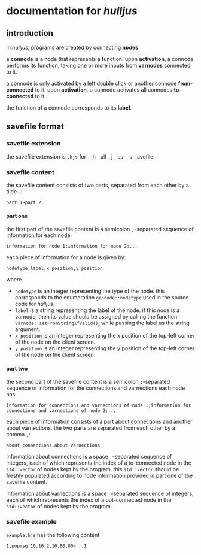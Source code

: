 # documentation for _hulljus_

## introduction

in _hulljus_, programs are created by connecting __nodes__.

a __connode__ is a node that represents a function. upon __activation__, a connode performs its function, taking one or more inputs from __varnodes__ connected to it.

a connode is only activated by a left double click or another connode __from-connected__ to it. upon __activation__, a connode activates all connodes __to-connected__ to it.

the function of a connode corresponds to its __label__.

## savefile format

### savefile extension

the savefile extension is `.hjs` for __h__ull__j__us __s__avefile.

### savefile content

the savefile content consists of two parts, separated from each other by a tilde `~`:

`part 1~part 2`

#### part one

the first part of the savefile content is a semicolon `;`-separated sequence of information for each node:

`information for node 1;information for node 2;...`

each piece of information for a node is given by:

`nodetype,label,x position,y position`

where

*	`nodetype` is an integer representing the type of the node. this corresponds to the enumeration `gennode::nodetype` used in the source code for _hulljus_.
*	`label` is a string representing the label of the node. if this node is a varnode, then its value should be assigned by calling the function `varnode::setFromStringIfValid()`, while passing the label as the string argument.
*	`x position` is an integer representing the x position of the top-left corner of the node on the client screen.
*	`y position` is an integer representing the y position of the top-left corner of the node on the client screen.

#### part two

the second part of the savefile content is a semicolon `;`-separated sequence of information for the connections and varnections each node has:

`information for connections and varnections of node 1;information for connections and varnections of node 2;...`

each piece of information consists of a part about connections and another about varnections. the two parts are separated from each other by a comma `,`:

`about connections,about varnections`

information about connections is a space ` `-separated sequence of integers, each of which represents the index of a to-connected node in the `std::vector` of nodes kept by the program. this `std::vector` should be freshly populated according to node information provided in part one of the savefile content.

information about varnections is a space ` `-separated sequence of integers, each of which represents the index of a out-connected node in the `std::vector` of nodes kept by the program.

### savefile example

`example.hjs` has the following content

    1,popmsg,10,10;2,10,80,80~ ;,1